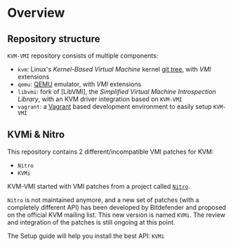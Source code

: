 # Overview

## Repository structure

`KVM-VMI` repository consists of multiple components:

- `kvm`: Linux's *Kernel-Based Virtual Machine* kernel [git tree](https://www.linux-kvm.org/page/Code#kernel_git_tree), with *VMI* extensions
- `qemu`: [QEMU](https://github.com/qemu/qemu) emulator, with *VMI* extensions
- `libvmi`: fork of [LibVMI], the *Simplified Virtual Machine Introspection Library*, with an KVM driver integration based on `KVM-VMI`
- `vagrant`: a [Vagrant](https://www.vagrantup.com/) based development environment to easily setup `KVM-VMI`

## KVMi & Nitro

This repository contains 2 different/incompatible VMI patches for KVM:
- `Nitro`
- `KVMi`

KVM-VMI started with VMI patches from a project called [`Nitro`](https://www.sec.in.tum.de/assets/staff/pfoh/PfohSchneider2011a.pdf).

`Nitro` is not maintained anymore, and a new set of patches (with a completely different API) has been developed by Bitdefender and proposed on the official KVM mailing list.
This new version is named `KVMi`.
The review and integration of the patches is still ongoing at this point.

The Setup guide will help you install the best API: `KVMi`